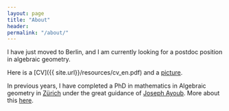 ```yaml
---
layout: page
title: "About"
header:
permalink: "/about/"
---
```

I have just moved to Berlin, and I am currently looking for a postdoc position in algebraic geometry.

Here is a [CV]({{ site.url}}/resources/cv_en.pdf) and a [picture]({{site_url}}/resources/img/profile.png).

In previous years, I have completed a PhD in mathematics in Algebraic geometry in [Zürich](http://www.math.uzh.ch/) under the great guidance of [Joseph Ayoub](http://user.math.uzh.ch/ayoub/). More about this [here]({{site_url}}/research).

